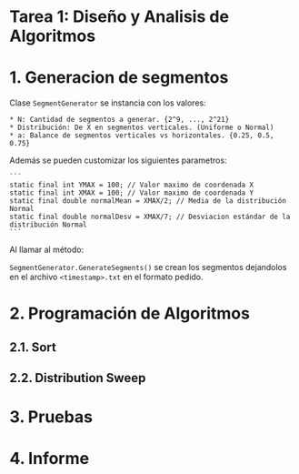 # Tarea 1: Diseño y Analisis de Algoritmos

# 1. Generacion de segmentos
Clase ```SegmentGenerator``` se instancia con los valores:

	* N: Cantidad de segmentos a generar. {2^9, ..., 2^21}
	* Distribución: De X en segmentos verticales. (Uniforme o Normal)
	* a: Balance de segmentos verticales vs horizontales. {0.25, 0.5, 0.75}

Además se pueden customizar los siguientes parametros:

    ```
	static final int YMAX = 100; // Valor maximo de coordenada X
    static final int XMAX = 100; // Valor maximo de coordenada Y
	static final double normalMean = XMAX/2; // Media de la distribución Normal
	static final double normalDesv = XMAX/7; // Desviacion estándar de la distribución Normal
	```

Al llamar al método: 

```SegmentGenerator.GenerateSegments()``` se crean los segmentos dejandolos en el archivo ```<timestamp>.txt``` en el formato pedido.

	
	
# 2. Programación de Algoritmos
## 2.1. Sort
## 2.2. Distribution Sweep
# 3. Pruebas
# 4. Informe